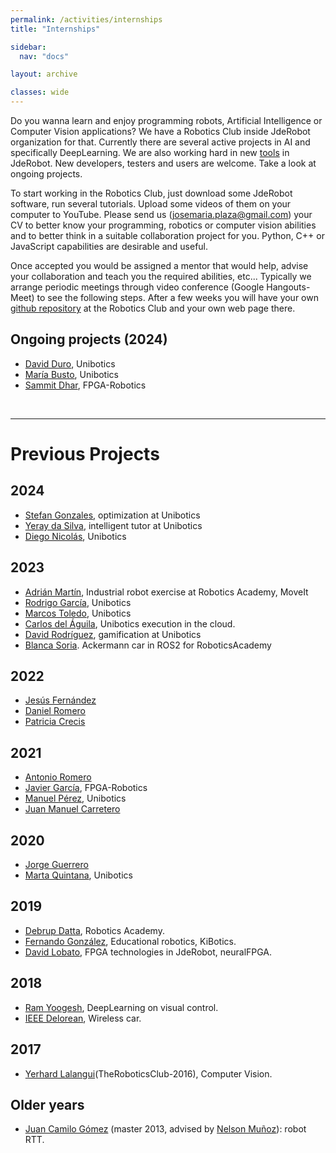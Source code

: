 ```yaml
---
permalink: /activities/internships
title: "Internships"

sidebar:
  nav: "docs"

layout: archive

classes: wide
---
```




Do you wanna learn and enjoy programming robots, Artificial Intelligence or Computer Vision applications? We have a Robotics Club inside JdeRobot organization for that. Currently there are several active projects in AI and specifically DeepLearning. We are also working hard in new [tools](https://jderobot.org/Tools) in JdeRobot. New developers, testers and users are welcome. Take a look at ongoing projects.

To start working in the Robotics Club, just download some JdeRobot software, run several tutorials. Upload some videos of them on your computer to YouTube. Please send us (josemaria.plaza@gmail.com) your CV to better know your programming, robotics or computer vision abilities and to better think in a suitable collaboration project for you. Python, C++ or JavaScript capabilities are desirable and useful.

Once accepted you would be assigned a mentor that would help, advise your collaboration and teach you the required abilities, etc... Typically we arrange periodic meetings through video conference (Google Hangouts-Meet) to see the following steps. After a few weeks you will have your own [github repository](https://github.com/TheRoboticsClub) at the Robotics Club and your own web page there.

## Ongoing projects (2024)

- [David Duro](https://theroboticsclub.github.io/2024-upe-david-duro/), Unibotics
- [María Busto](https://theroboticsclub.github.io/2024-upe-maria-busto/), Unibotics
- [Sammit Dhar](https://theroboticsclub.github.io/2024-internship-Sammit-Dhar/), FPGA-Robotics

&nbsp;
&nbsp;

***

# Previous Projects

## 2024
- [Stefan Gonzales](https://theroboticsclub.github.io/2024-upe-stefan-gonzales/), optimization at Unibotics
- [Yeray da Silva](https://theroboticsclub.github.io/2024-upe-yeray-daSilva/), intelligent tutor at Unibotics
- [Diego Nicolás](https://github.com/TheRoboticsClub/2024-upe-diego-nicolas), Unibotics

## 2023
- [Adrián Martín](https://github.com/TheRoboticsClub/2023-upe-adrian-martin), Industrial robot exercise at Robotics Academy, MoveIt
- [Rodrigo García](https://theroboticsclub.github.io/2023-upe-rodrigo-garcia/), Unibotics
- [Marcos Toledo](https://theroboticsclub.github.io/2023-upe-marcos-toledo/), Unibotics
- [Carlos del Águila](https://theroboticsclub.github.io/2023-upe-carlos-del-aguila/), Unibotics execution in the cloud.
- [David Rodríguez](https://theroboticsclub.github.io/2023-upe-david-rodriguez/), gamification at Unibotics
- [Blanca Soria](https://theroboticsclub.github.io/2023-upe-blanca-soria/). Ackermann car in ROS2 for RoboticsAcademy

## 2022
- [Jesús Fernández](https://github.com/TheRoboticsClub/2022-upe-jesus-fernandez)
- [Daniel Romero](https://theroboticsclub.github.io/2022-upe-daniel-romero/)
- [Patricia Crecis](https://theroboticsclub.github.io/2022-upe-patricia-crecis/)

## 2021
- [Antonio Romero](https://theroboticsclub.github.io/2021-upe-antonio-romero/)
- [Javier García](https://github.com/TheRoboticsClub/2021-upe-javier-garcia), FPGA-Robotics
- [Manuel Pérez](https://theroboticsclub.github.io/2021-upe-manuel-perez/), Unibotics
- [Juan Manuel Carretero](https://github.com/TheRoboticsClub/2021-upe-juanmanuel-carretero)

## 2020
- [Jorge Guerrero](https://github.com/TheRoboticsClub/2020-upe-jorge-guerrero)
- [Marta Quintana](https://theroboticsclub.github.io/2020-upe-marta-quintana/logbook/), Unibotics

## 2019
- [Debrup Datta](https://jderobot.org/Club-dattadebrup), Robotics Academy.
- [Fernando González](https://github.com/TheRoboticsClub/2018-colab-FernandoGonzalez), Educational robotics, KiBotics.
- [David Lobato](https://jderobot.org/Club-dlobato), FPGA technologies in JdeRobot, neuralFPGA.

## 2018
- [Ram Yoogesh](https://jderobot.org/Club-RamYoogesh), DeepLearning on visual control.
- [IEEE Delorean](https://jderobot.org/Ieee-delorean), Wireless car.

## 2017 
- [Yerhard Lalangui](https://jderobot.org/Club-ylalangui)(TheRoboticsClub-2016), Computer Vision.

## Older years
- [Juan Camilo Gómez](https://jderobot.org/Robot-RTT) (master 2013, advised by [Nelson Muñoz](https://www.researchgate.net/profile/Nelson_Munoz_Ceballos)): robot RTT.